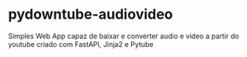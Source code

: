 # pydowntube-audiovideo
Simples Web App capaz de baixar e converter audio e video a partir do youtube criado com FastAPI, Jinja2 e Pytube 
